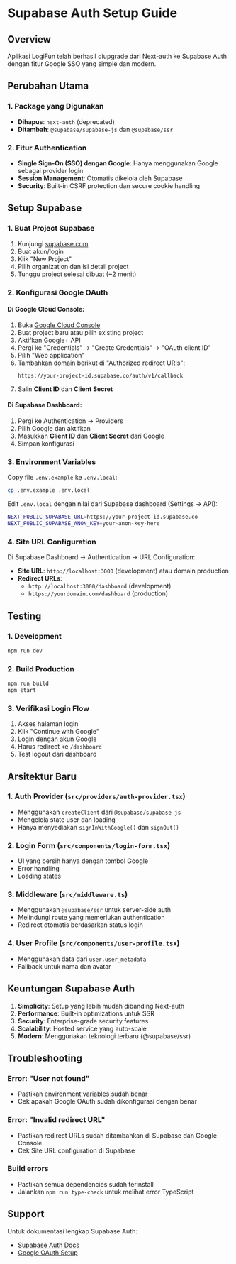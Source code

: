 # Supabase Auth Setup Guide

## Overview

Aplikasi LogiFun telah berhasil diupgrade dari Next-auth ke Supabase Auth dengan fitur Google SSO yang simple dan modern.

## Perubahan Utama

### 1. Package yang Digunakan
- **Dihapus**: `next-auth` (deprecated)
- **Ditambah**: `@supabase/supabase-js` dan `@supabase/ssr`

### 2. Fitur Authentication
- **Single Sign-On (SSO) dengan Google**: Hanya menggunakan Google sebagai provider login
- **Session Management**: Otomatis dikelola oleh Supabase
- **Security**: Built-in CSRF protection dan secure cookie handling

## Setup Supabase

### 1. Buat Project Supabase
1. Kunjungi [supabase.com](https://supabase.com)
2. Buat akun/login
3. Klik "New Project"
4. Pilih organization dan isi detail project
5. Tunggu project selesai dibuat (~2 menit)

### 2. Konfigurasi Google OAuth

#### Di Google Cloud Console:
1. Buka [Google Cloud Console](https://console.cloud.google.com)
2. Buat project baru atau pilih existing project
3. Aktifkan Google+ API
4. Pergi ke "Credentials" → "Create Credentials" → "OAuth client ID"
5. Pilih "Web application"
6. Tambahkan domain berikut di "Authorized redirect URIs":
   ```
   https://your-project-id.supabase.co/auth/v1/callback
   ```
7. Salin **Client ID** dan **Client Secret**

#### Di Supabase Dashboard:
1. Pergi ke Authentication → Providers
2. Pilih Google dan aktifkan
3. Masukkan **Client ID** dan **Client Secret** dari Google
4. Simpan konfigurasi

### 3. Environment Variables

Copy file `.env.example` ke `.env.local`:
```bash
cp .env.example .env.local
```

Edit `.env.local` dengan nilai dari Supabase dashboard (Settings → API):
```bash
NEXT_PUBLIC_SUPABASE_URL=https://your-project-id.supabase.co
NEXT_PUBLIC_SUPABASE_ANON_KEY=your-anon-key-here
```

### 4. Site URL Configuration

Di Supabase Dashboard → Authentication → URL Configuration:
- **Site URL**: `http://localhost:3000` (development) atau domain production
- **Redirect URLs**: 
  - `http://localhost:3000/dashboard` (development)
  - `https://yourdomain.com/dashboard` (production)

## Testing

### 1. Development
```bash
npm run dev
```

### 2. Build Production
```bash
npm run build
npm start
```

### 3. Verifikasi Login Flow
1. Akses halaman login
2. Klik "Continue with Google"
3. Login dengan akun Google
4. Harus redirect ke `/dashboard`
5. Test logout dari dashboard

## Arsitektur Baru

### 1. Auth Provider (`src/providers/auth-provider.tsx`)
- Menggunakan `createClient` dari `@supabase/supabase-js`
- Mengelola state user dan loading
- Hanya menyediakan `signInWithGoogle()` dan `signOut()`

### 2. Login Form (`src/components/login-form.tsx`)
- UI yang bersih hanya dengan tombol Google
- Error handling
- Loading states

### 3. Middleware (`src/middleware.ts`)
- Menggunakan `@supabase/ssr` untuk server-side auth
- Melindungi route yang memerlukan authentication
- Redirect otomatis berdasarkan status login

### 4. User Profile (`src/components/user-profile.tsx`)
- Menggunakan data dari `user.user_metadata`
- Fallback untuk nama dan avatar

## Keuntungan Supabase Auth

1. **Simplicity**: Setup yang lebih mudah dibanding Next-auth
2. **Performance**: Built-in optimizations untuk SSR
3. **Security**: Enterprise-grade security features
4. **Scalability**: Hosted service yang auto-scale
5. **Modern**: Menggunakan teknologi terbaru (@supabase/ssr)

## Troubleshooting

### Error: "User not found"
- Pastikan environment variables sudah benar
- Cek apakah Google OAuth sudah dikonfigurasi dengan benar

### Error: "Invalid redirect URL"
- Pastikan redirect URLs sudah ditambahkan di Supabase dan Google Console
- Cek Site URL configuration di Supabase

### Build errors
- Pastikan semua dependencies sudah terinstall
- Jalankan `npm run type-check` untuk melihat error TypeScript

## Support

Untuk dokumentasi lengkap Supabase Auth:
- [Supabase Auth Docs](https://supabase.com/docs/guides/auth)
- [Google OAuth Setup](https://supabase.com/docs/guides/auth/social-login/auth-google)
